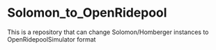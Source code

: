 # Solomon_to_OpenRidepool
This is a repository that can change Solomon/Homberger instances to OpenRidepoolSimulator format

